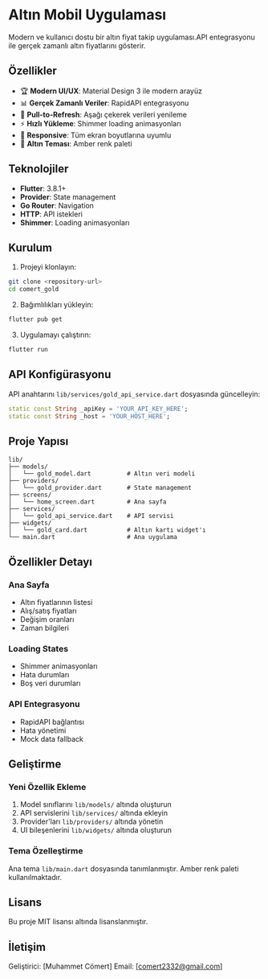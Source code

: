 # Altın Mobil Uygulaması

Modern ve kullanıcı dostu bir altın fiyat takip uygulaması.API entegrasyonu ile gerçek zamanlı altın fiyatlarını gösterir.

## Özellikler

- 🏆 **Modern UI/UX**: Material Design 3 ile modern arayüz
- 📊 **Gerçek Zamanlı Veriler**: RapidAPI entegrasyonu
- 🔄 **Pull-to-Refresh**: Aşağı çekerek verileri yenileme
- ⚡ **Hızlı Yükleme**: Shimmer loading animasyonları
- 📱 **Responsive**: Tüm ekran boyutlarına uyumlu
- 🎨 **Altın Teması**: Amber renk paleti

## Teknolojiler

- **Flutter**: 3.8.1+
- **Provider**: State management
- **Go Router**: Navigation
- **HTTP**: API istekleri
- **Shimmer**: Loading animasyonları

## Kurulum

1. Projeyi klonlayın:
```bash
git clone <repository-url>
cd comert_gold
```

2. Bağımlılıkları yükleyin:
```bash
flutter pub get
```

3. Uygulamayı çalıştırın:
```bash
flutter run
```

## API Konfigürasyonu

API anahtarını `lib/services/gold_api_service.dart` dosyasında güncelleyin:

```dart
static const String _apiKey = 'YOUR_API_KEY_HERE';
static const String _host = 'YOUR_HOST_HERE';
```

## Proje Yapısı

```
lib/
├── models/
│   └── gold_model.dart          # Altın veri modeli
├── providers/
│   └── gold_provider.dart       # State management
├── screens/
│   └── home_screen.dart         # Ana sayfa
├── services/
│   └── gold_api_service.dart    # API servisi
├── widgets/
│   └── gold_card.dart           # Altın kartı widget'ı
└── main.dart                    # Ana uygulama
```

## Özellikler Detayı

### Ana Sayfa
- Altın fiyatlarının listesi
- Alış/satış fiyatları
- Değişim oranları
- Zaman bilgileri

### Loading States
- Shimmer animasyonları
- Hata durumları
- Boş veri durumları

### API Entegrasyonu
- RapidAPI bağlantısı
- Hata yönetimi
- Mock data fallback

## Geliştirme

### Yeni Özellik Ekleme
1. Model sınıflarını `lib/models/` altında oluşturun
2. API servislerini `lib/services/` altında ekleyin
3. Provider'ları `lib/providers/` altında yönetin
4. UI bileşenlerini `lib/widgets/` altında oluşturun

### Tema Özelleştirme
Ana tema `lib/main.dart` dosyasında tanımlanmıştır. Amber renk paleti kullanılmaktadır.

## Lisans

Bu proje MIT lisansı altında lisanslanmıştır.

## İletişim

Geliştirici: [Muhammet Cömert]
Email: [comert2332@gmail.com]
